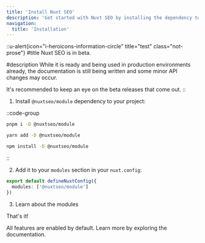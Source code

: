 ```yaml
---
title: 'Install Nuxt SEO'
description: 'Get started with Nuxt SEO by installing the dependency to your project.'
navigation:
  title: 'Installation'
---
```


::u-alert{icon="i-heroicons-information-circle" title="test" class="not-prose"}
#title
Nuxt SEO is in beta.

#description
While it is ready and being used in production environments already, the documentation is still being written and some minor
API changes may occur.

It's recommended to keep an eye on the beta releases that come out.
::

1. Install `@nuxtseo/module` dependency to your project:

::code-group

```sh [pnpm]
pnpm i -D @nuxtseo/module
```

```bash [yarn]
yarn add -D @nuxtseo/module
```

```bash [npm]
npm install -D @nuxtseo/module
```

::

2. Add it to your `modules` section in your `nuxt.config`:

```ts [nuxt.config]
export default defineNuxtConfig({
  modules: ['@nuxtseo/module']
})
```

3. Learn about the modules

That's it!

All features are enabled by default. Learn more by exploring the documentation.
